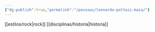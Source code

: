 ```yaml
---
{"dg-publish":true,"permalink":"/pessoas/leonardo-poltozi-maia/"}
---
```


 [[estilos/rock\|rock]] [[disciplinas/historia\|historia]]